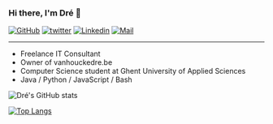 ### Hi there, I'm Dré 👋

[![GitHub](https://img.shields.io/badge/GitHub-vanhoucked-greenyellow?logo=github)](https://github.com/vanhoucked)
[![twitter](https://img.shields.io/badge/Tweet-VanhouckeDre-blue?logo=twitter)](https://twitter.com/VanhouckeDre)
[![Linkedin](https://img.shields.io/badge/Linkedin-drévanhoucke-blue?logo=linkedin)](https://www.linkedin.com/in/dr%C3%A9vanhoucke/)
[![Mail](https://img.shields.io/badge/Mail-info@vanhouckedre.be-red?logo=Mail.Ru)](mailto:info@vanhouckedre.be)

---

- Freelance IT Consultant
- Owner of vanhouckedre.be
- Computer Science student at Ghent University of Applied Sciences
- Java / Python / JavaScript / Bash

![Dré's GitHub stats](https://github-readme-stats.vercel.app/api?username=vanhoucked&count_private=true&show_icons=true&theme=dark)

[![Top Langs](https://github-readme-stats.vercel.app/api/top-langs/?username=vanhoucked)](https://github.com/vanhoucked/github-readme-stats)
